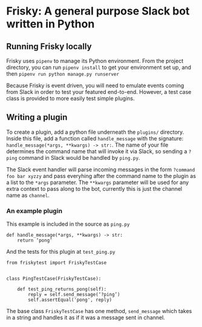 # Frisky: A general purpose Slack bot written in Python

## Running Frisky locally
Frisky uses `pipenv` to manage its Python environment. From the project directory, you can run `pipenv install` to get your environment set up, and then `pipenv run python manage.py runserver`

Because Frisky is event driven, you will need to emulate events coming from Slack in order to test your featured end-to-end. However, a test case class is provided to more easily test simple plugins.

## Writing a plugin
To create a plugin, add a python file underneath the `plugins/` directory. Inside this file, add a function called `handle_message` with the signature: `handle_message(*args, **kwargs) -> str:`. The name of your file determines the command name that will invoke it via Slack, so sending a `?ping` command in Slack would be handled by `ping.py`.

The Slack event handler will parse incoming messages in the form `?command foo bar xyzzy` and pass everyhing after the command name to the plugin as a list to the `*args` parameter. The `**kwargs` parameter will be used for any extra context to pass along to the bot, currently this is just the channel name as `channel`.

### An example plugin
This example is included in the source as `ping.py`
```
def handle_message(*args, **kwargs) -> str:
    return ‘pong’
```
And the tests for this plugin at `test_ping.py`
```
from friskytest import FriskyTestCase


class PingTestCase(FriskyTestCase):

    def test_ping_returns_pong(self):
        reply = self.send_message(‘?ping’)
        self.assertEqual('pong', reply)

```

The base class `FriskyTestCase` has one method, `send_message` which takes in a string and handles it as if it was a message sent in channel.